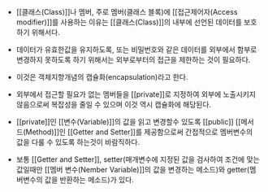 - [[클래스(Class)]]나 멤버, 주로 멤버(클래스 블록)에 [[접근제어자(Access modifier)]]를 사용하는 이유는 [[클래스(Class)]]의 내부에 선언된 데이터를 보호하기 위해서다. 
- 데이터가 유효한값을 유지하도록, 또는 비밀번호와 같은 데이터를 외부에서 함부로 변경하지 못하도록 하기 위해서는 외부로부터의 접근을 제한하는 것이 필요하다. 
- 이것은 객체지향개념의 캡슐화(encapsulation)라고 한다.

- 외부에서 접근할 필요가 없는 멤버들을 [[private]]로 지정하여 외부에 노출시키지 않음으로써 복잡성을 줄일 수 있으며 이것 역시 캡슐화에 해당된다. 

- [[private]]인 [[변수(Variable)]]의 값을 읽고 변경할수 있도록 [[public]] [[메서드(Method)]]인 [[Getter and Setter]]를 제공함으로써 간접적으로 멤버변수의 값을 다룰 수 있도록 하는것이 바람직하다.

- 보통 [[Getter and Setter]], setter(매개변수에 지정된 값을 검사하여 조건에 맞는 값일때만 [[멤버 변수(Nember Variable)]]의 값을 변경하는 메소드)와 getter(멤버변수의 값을 반환하는 메소드)가 있다.